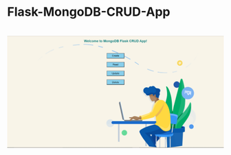 # Flask-MongoDB-CRUD-App
#
![Alt Text](https://github.com/hrishabhsharma/Flask-MongoDB-CRUD-App/blob/master/homepage.png)
